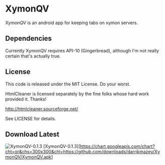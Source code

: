 
XymonQV
=====

*XymonQV* is an android app for keeping tabs on xymon servers.

Dependencies
-----

Currently XymonQV requires API-10 (Gingerbread), although I'm not really certain that's actually true.

License
-----

This code is released under the MIT License.  Do your worst.

HtmlCleaner is licensed separately by the fine folks whose hard work provided it.  Thanks!

http://htmlcleaner.sourceforge.net/

See LICENSE for details.

Download Latest
-----
![XymonQV-0.1.3](https://chart.googleapis.com/chart?cht=qr&chs=300x300&chl=https://github.com/downloads/darrikmazey/XymonQV/XymonQV.apk)
[XymonQV-0.1.3][https://chart.googleapis.com/chart?cht=qr&chs=300x300&chl=https://github.com/downloads/darrikmazey/XymonQV/XymonQV.apk]
